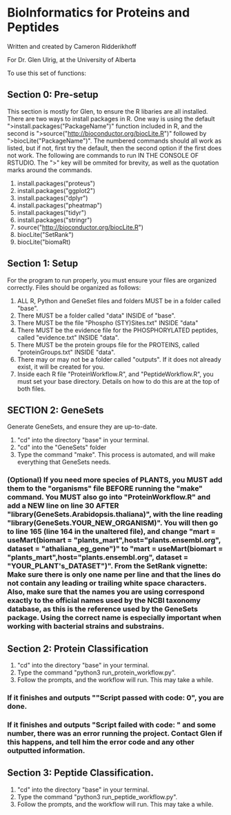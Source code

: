 # BioInformatics for Proteins and Peptides
Written and created by Cameron Ridderikhoff

For Dr. Glen Ulrig, at the University of Alberta

To use this set of functions:

## Section 0: Pre-setup
This section is mostly for Glen, to ensure the R libaries are all installed.
There are two ways to install packages in R. One way is using the default ">install.packages("PackageName")" function included in R, and the second is ">source("http://bioconductor.org/biocLite.R")" followed by ">biocLite("PackageName")". The numbered commands should all work as listed, but if not, first try the default, then the second option if the first does not work. 
The following are commands to run IN THE CONSOLE OF RSTUDIO. The ">" key will be ommited for brevity, as well as the quotation marks around the commands.
1. install.packages("proteus")
2. install.packages("ggplot2")
3. install.packages("dplyr")
4. install.packages("pheatmap")
5. install.packages("tidyr")
6. install.packages("stringr")
7. source("http://bioconductor.org/biocLite.R")
8. biocLite("SetRank")
9. biocLite("biomaRt)


## Section 1: Setup
For the program to run properly, you must ensure your files are organized correctly.
Files should be organized as follows:
1. ALL R, Python and GeneSet files and folders MUST be in a folder called "base".
2. There MUST be a folder called "data" INSIDE of "base".
3. There MUST be the file "Phospho (STY)Sites.txt" INSIDE "data" 
4. There MUST be the evidence file for the PHOSPHORYLATED peptides, called "evidence.txt" INSIDE "data".
5. There MUST be the protein groups file for the PROTEINS, called "proteinGroups.txt" INSIDE "data".
6. There may or may not be a folder called "outputs". If it does not already exist, it will be created for you.
7. Inside each R file "ProteinWorkflow.R", and "PeptideWorkflow.R", you must set your base directory. Details on how to do this are at the top of both files.

## SECTION 2: GeneSets
Generate GeneSets, and ensure they are up-to-date.
1. "cd" into the directory "base" in your terminal.
2. "cd" into the "GeneSets" folder
3. Type the command "make". This process is automated, and will make everything that GeneSets needs.
### (Optional) If you need more species of PLANTS, you MUST add them to the "organisms" file BEFORE running the "make" command. You MUST also go into "ProteinWorkflow.R" and add a NEW line on line 30 AFTER "library(GeneSets.Arabidopsis.thaliana)", with the line reading "library(GeneSets.YOUR_NEW_ORGANISM)". You will then go to line 165 (line 164 in the unaltered file), and change "mart = useMart(biomart = "plants_mart",host="plants.ensembl.org", dataset = "athaliana_eg_gene")" to "mart = useMart(biomart = "plants_mart",host="plants.ensembl.org", dataset = "YOUR_PLANT's_DATASET")". From the SetRank vignette: Make sure there is only one name per line and that the lines do not contain any leading or trailing white space characters. Also, make sure that the names you are using correspond exactly to the official names used by the NCBI taxonomy database, as this is the reference used by the GeneSets package. Using the correct name is especially important when working with bacterial strains and substrains.

## Section 2: Protein Classification
1. "cd" into the directory "base" in your terminal.
2. Type the command "python3 run_protein_workflow.py".
3. Follow the prompts, and the workflow will run. This may take a while.
### If it finishes and outputs ""Script passed with code: 0", you are done. 
### If it finishes and outputs "Script failed with code: " and some number, there was an error running the project. Contact Glen if this happens, and tell him the error code and any other outputted information.

## Section 3: Peptide Classification.
1. "cd" into the directory "base" in your terminal.
2. Type the command "python3 run_peptide_workflow.py".
3. Follow the prompts, and the workflow will run. This may take a while.